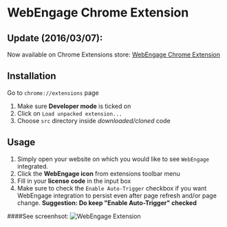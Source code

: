 WebEngage Chrome Extension
==============

## Update (2016/03/07):
Now available on Chrome Extensions store: [WebEngage Chrome Extension](https://chrome.google.com/webstore/detail/webengage-chrome-extensio/kgkllkdaljpdgkpnaeaililnamhmgphb)

## Installation
Go to `chrome://extensions` page

1. Make sure **Developer mode** is ticked on 
2. Click on `Load unpacked extension...`
3. Choose `src` directory inside *downloaded/cloned* code

## Usage

1. Simply open your website on which you would like to see `WebEngage` integrated.
2. Click the **WebEngage icon** from extensions toolbar menu
3. Fill in your **license code** in the input box
4. Make sure to check the `Enable Auto-Trigger` checkbox if you want WebEngage integration to persist even after page refresh and/or page change. 
**Suggestion: Do keep "Enable Auto-Trigger" checked**

####See screenhsot:
![WebEngage Extension](http://s13.postimg.org/sp8yb5gdz/Screen_Shot_2015_12_01_at_3_47_20_pm.png "WebEngage Extension")
